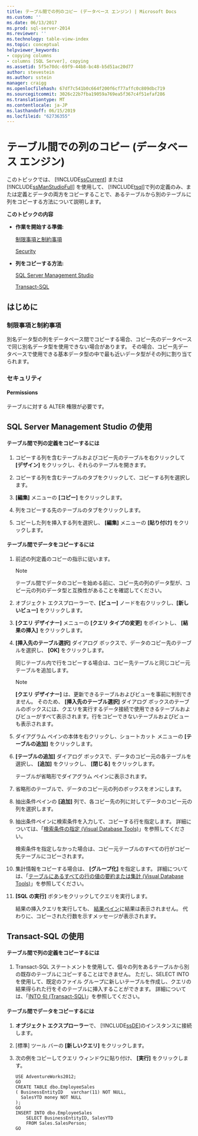 ```yaml
---
title: テーブル間での列のコピー (データベース エンジン) | Microsoft Docs
ms.custom: ''
ms.date: 06/13/2017
ms.prod: sql-server-2014
ms.reviewer: ''
ms.technology: table-view-index
ms.topic: conceptual
helpviewer_keywords:
- copying columns
- columns [SQL Server], copying
ms.assetid: 5f5e70dc-69f9-44b8-bc48-b5d51ac20d77
author: stevestein
ms.author: sstein
manager: craigg
ms.openlocfilehash: 67df7c541b0c664f200f6cf77affc0c809dbc719
ms.sourcegitcommit: 3026c22b7fba19059a769ea5f367c4f51efaf286
ms.translationtype: MT
ms.contentlocale: ja-JP
ms.lasthandoff: 06/15/2019
ms.locfileid: "62736355"
---
```

# <a name="copy-columns-from-one-table-to-another-database-engine"></a>テーブル間での列のコピー (データベース エンジン)
  このトピックでは、 [!INCLUDE[ssCurrent](../../includes/sscurrent-md.md)] または [!INCLUDE[ssManStudioFull](../../includes/ssmanstudiofull-md.md)] を使用して、 [!INCLUDE[tsql](../../includes/tsql-md.md)]で列の定義のみ、または定義とデータの両方をコピーすることで、あるテーブルから別のテーブルに列をコピーする方法について説明します。  
  
 **このトピックの内容**  
  
-   **作業を開始する準備:**  
  
     [制限事項と制約事項](#Restrictions)  
  
     [Security](#Security)  
  
-   **列をコピーする方法:**  
  
     [SQL Server Management Studio](#SSMSProcedure)  
  
     [Transact-SQL](#TsqlProcedure)  
  
##  <a name="BeforeYouBegin"></a> はじめに  
  
###  <a name="Restrictions"></a> 制限事項と制約事項  
 別名データ型の列をデータベース間でコピーする場合、コピー先のデータベースで同じ別名データ型を使用できない場合があります。 その場合、コピー先データベースで使用できる基本データ型の中で最も近いデータ型がその列に割り当てられます。  
  
###  <a name="Security"></a> セキュリティ  
  
####  <a name="Permissions"></a> Permissions  
 テーブルに対する ALTER 権限が必要です。  
  
##  <a name="SSMSProcedure"></a> SQL Server Management Studio の使用  
  
#### <a name="to-copy-column-definitions-from-one-table-to-another"></a>テーブル間で列の定義をコピーするには  
  
1.  コピーする列を含むテーブルおよびコピー先のテーブルを右クリックして **[デザイン]** をクリックし、それらのテーブルを開きます。  
  
2.  コピーする列を含むテーブルのタブをクリックして、コピーする列を選択します。  
  
3.  **[編集]** メニューの **[コピー]** をクリックします。  
  
4.  列をコピーする先のテーブルのタブをクリックします。  
  
5.  コピーした列を挿入する列を選択し、 **[編集]** メニューの **[貼り付け]** をクリックします。  
  
#### <a name="to-copy-data-from-one-table-to-another"></a>テーブル間でデータをコピーするには  
  
1.  前述の列定義のコピーの指示に従います。  
  
    > [!NOTE]  
    >  テーブル間でデータのコピーを始める前に、コピー先の列のデータ型が、コピー元の列のデータ型と互換性があることを確認してください。  
  
2.  オブジェクト エクスプローラーで、**[ビュー]** ノードを右クリックし、**[新しいビュー]** をクリックします。  
  
3.  **[クエリ デザイナー]** メニューの **[クエリ タイプの変更]** をポイントし、 **[結果の挿入]** をクリックします。  
  
4.  **[挿入先のテーブル選択]** ダイアログ ボックスで、データのコピー先のテーブルを選択し、 **[OK]** をクリックします。  
  
     同じテーブル内で行をコピーする場合は、コピー先テーブルと同じコピー元テーブルを追加します。  
  
    > [!NOTE]  
    >  **[クエリ デザイナー]** は、更新できるテーブルおよびビューを事前に判別できません。 そのため、 **[挿入先のテーブル選択]** ダイアログ ボックスのテーブルのボックスには、クエリを実行するデータ接続で使用できるテーブルおよびビューがすべて表示されます。行をコピーできないテーブルおよびビューも表示されます。  
  
5.  ダイアグラム ペインの本体を右クリックし、ショートカット メニューの **[テーブルの追加]** をクリックします。  
  
6.  **[テーブルの追加]** ダイアログ ボックスで、データのコピー元の各テーブルを選択し、 **[追加]** をクリックし、 **[閉じる]** をクリックします。  
  
     テーブルが省略形でダイアグラム ペインに表示されます。  
  
7.  省略形のテーブルで、データのコピー元の列のボックスをオンにします。  
  
8.  抽出条件ペインの **[追加]** 列で、各コピー先の列に対してデータのコピー元の列を選択します。  
  
9. 抽出条件ペインに検索条件を入力して、コピーする行を指定します。 詳細については、「[検索条件の指定 &#40;Visual Database Tools&#41;](../../ssms/visual-db-tools/visual-database-tools.md)」を参照してください。  
  
     検索条件を指定しなかった場合は、コピー元テーブルのすべての行がコピー先テーブルにコピーされます。  
  
10. 集計情報をコピーする場合は、 **[グループ化]** を指定します。 詳細については、「[テーブルにあるすべての行の値の要約または集計 &#40;Visual Database Tools&#41;](../../ssms/visual-db-tools/summarize-or-aggregate-values-for-all-rows-in-a-table-visual-database-tools.md)」を参照してください。  
  
11. **[SQL の実行]** ボタンをクリックしてクエリを実行します。  
  
     結果の挿入クエリを実行しても、 [結果ペイン](../../ssms/visual-db-tools/results-pane-visual-database-tools.md)に結果は表示されません。 代わりに、コピーされた行数を示すメッセージが表示されます。  
  
##  <a name="TsqlProcedure"></a> Transact-SQL の使用  
  
#### <a name="to-copy-column-definitions-from-one-table-to-another"></a>テーブル間で列の定義をコピーするには  
  
1.  Transact-SQL ステートメントを使用して、個々の列をあるテーブルから別の既存のテーブルにコピーすることはできません。 ただし、SELECT INTO を使用して、既定のファイル グループに新しいテーブルを作成し、クエリの結果得られた行をそのテーブルに挿入することができます。 詳細については、「[INTO 句 &#40;Transact-SQL&#41;](/sql/t-sql/queries/select-into-clause-transact-sql)」を参照してください。  
  
#### <a name="to-copy-data-from-one-table-to-another"></a>テーブル間でデータをコピーするには  
  
1.  **オブジェクト エクスプローラー**で、 [!INCLUDE[ssDE](../../includes/ssde-md.md)]のインスタンスに接続します。  
  
2.  [標準] ツール バーの **[新しいクエリ]** をクリックします。  
  
3.  次の例をコピーしてクエリ ウィンドウに貼り付け、 **[実行]** をクリックします。  
  
    ```  
    USE AdventureWorks2012;  
    GO  
    CREATE TABLE dbo.EmployeeSales  
    ( BusinessEntityID   varchar(11) NOT NULL,  
      SalesYTD money NOT NULL  
    );  
    GO  
    INSERT INTO dbo.EmployeeSales  
        SELECT BusinessEntityID, SalesYTD   
        FROM Sales.SalesPerson;  
    GO  
    ```  
  
  

